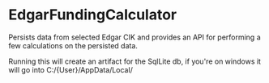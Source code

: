 # EdgarFundingCalculator
Persists data from selected Edgar CIK and provides an API for performing a few calculations on the persisted data.


Running this will create an artifact for the SqlLite db, if you're on windows it will go into C:/{User}/AppData/Local/